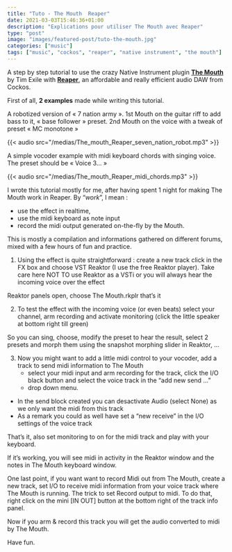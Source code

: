 ```yaml
---
title: "Tuto - The Mouth  Reaper"
date: 2021-03-03T15:46:36+01:00
description: "Explications pour utiliser The Mouth avec Reaper"
type: "post"
image: "images/featured-post/tuto-the-mouth.jpg"
categories: ["music"]
tags: ["music", "cockos", "reaper", "native instrument", "the mouth"]
---
```



A step by step tutorial to use the crazy Native Instrument plugin **[The Mouth](https://www.native-instruments.com/en/products/komplete/effects/the-mouth/)** by Tim Exile with **[Reaper](https://www.reaper.fm/)**, an affordable and really efficient audio DAW from Cockos.

First of all, **2 examples** made while writing this tutorial.

A robotized version of « 7 nation army ». 1st Mouth on the guitar riff to add bass to it, « base follower » preset. 2nd Mouth on the voice with a tweak of preset « MC monotone »

{{< audio src="/medias/The_mouth_Reaper_seven_nation_robot.mp3" >}}

A simple vocoder example with midi keyboard chords with singing voice. The preset should be « Voice 3… » 

{{< audio src="/medias/The_mouth_Reaper_midi_chords.mp3" >}}

I wrote this tutorial mostly for me, after having spent 1 night for making The Mouth work in Reaper. By “*work*”, I mean :

- use the effect in realtime,
- use the midi keyboard as note input
- record the midi output generated on-the-fly by the Mouth.

This is mostly a compilation and informations gathered on different forums, mixed with
a few hours of fun and practice.

1. Using the effect is quite straightforward : create a new track click in the FX box and choose VST Reaktor (I use the free Reaktor player). Take care here NOT TO use Reaktor as a VSTi or you will always hear the incoming voice over the effect

Reaktor panels open, choose The Mouth.rkplr that’s it

2. To test the effect with the incoming voice (or even beats) select your channel, arm recording and activate monitoring (click the little speaker at bottom right till green)

So you can sing, choose, modify the preset to hear the result, select 2 presets and morph them using the snapshot morphing slider in Reaktor, …

3. Now you might want to add a little midi control to your vocoder, add a track to send midi information to The Mouth 
   - select your midi input and arm recording for the track, click the I/O black button and select the voice track in the “add new send …”
   - drop down menu.
  - In the send block created you can desactivate Audio (select None) as we only want the midi from this track
  - As a remark you could as well have set a “new receive” in the I/O settings of the voice track


That’s it, also set monitoring to on for the midi track and play with your keyboard.

If it’s working, you will see midi in activity in the Reaktor window and the notes in The Mouth keyboard window.
 
One last point, if you want want to record Midi out from The Mouth, create a new track, set I/O to receive midi information from your voice track where The Mouth is running. The trick to set Record output to midi. To do that, right click on the mini [IN OUT] button at the bottom right of the track info panel.

Now if you arm & record this track you will get the audio converted to midi by The Mouth.

Have fun.